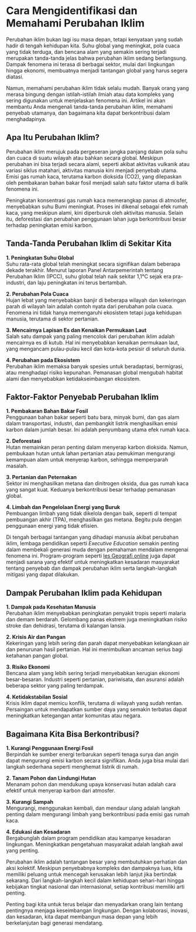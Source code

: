 # Cara Mengidentifikasi dan Memahami Perubahan Iklim

Perubahan iklim bukan lagi isu masa depan, tetapi kenyataan yang sudah hadir di tengah kehidupan kita. Suhu global yang meningkat, pola cuaca yang tidak terduga, dan bencana alam yang semakin sering terjadi merupakan tanda-tanda jelas bahwa perubahan iklim sedang berlangsung. Dampak fenomena ini terasa di berbagai sektor, mulai dari lingkungan hingga ekonomi, membuatnya menjadi tantangan global yang harus segera diatasi.

Namun, memahami perubahan iklim tidak selalu mudah. Banyak orang yang merasa bingung dengan istilah-istilah ilmiah atau data kompleks yang sering digunakan untuk menjelaskan fenomena ini. Artikel ini akan membantu Anda mengenali tanda-tanda perubahan iklim, memahami penyebab utamanya, dan bagaimana kita dapat berkontribusi dalam menghadapinya.

## Apa Itu Perubahan Iklim?

Perubahan iklim merujuk pada pergeseran jangka panjang dalam pola suhu dan cuaca di suatu wilayah atau bahkan secara global. Meskipun perubahan ini bisa terjadi secara alami, seperti akibat aktivitas vulkanik atau variasi siklus matahari, aktivitas manusia kini menjadi penyebab utama. Emisi gas rumah kaca, terutama karbon dioksida (CO2), yang dilepaskan oleh pembakaran bahan bakar fosil menjadi salah satu faktor utama di balik fenomena ini.

Peningkatan konsentrasi gas rumah kaca memerangkap panas di atmosfer, menyebabkan suhu Bumi meningkat. Proses ini dikenal sebagai efek rumah kaca, yang meskipun alami, kini diperburuk oleh aktivitas manusia. Selain itu, deforestasi dan perubahan penggunaan lahan juga berkontribusi besar terhadap peningkatan emisi karbon.

## Tanda-Tanda Perubahan Iklim di Sekitar Kita

**1. Peningkatan Suhu Global**  
Suhu rata-rata global telah meningkat secara signifikan dalam beberapa dekade terakhir. Menurut laporan Panel Antarpemerintah tentang Perubahan Iklim (IPCC), suhu global telah naik sekitar 1,1°C sejak era pra-industri, dan laju peningkatan ini terus bertambah.

**2. Perubahan Pola Cuaca**  
Hujan lebat yang menyebabkan banjir di beberapa wilayah dan kekeringan parah di wilayah lain adalah contoh nyata dari perubahan pola cuaca. Fenomena ini tidak hanya memengaruhi ekosistem tetapi juga kehidupan manusia, terutama di sektor pertanian.

**3. Mencairnya Lapisan Es dan Kenaikan Permukaan Laut**  
Salah satu dampak yang paling mencolok dari perubahan iklim adalah mencairnya es di kutub. Hal ini menyebabkan kenaikan permukaan laut, yang mengancam pulau-pulau kecil dan kota-kota pesisir di seluruh dunia.

**4. Perubahan pada Ekosistem**  
Perubahan iklim memaksa banyak spesies untuk beradaptasi, bermigrasi, atau menghadapi risiko kepunahan. Pemanasan global mengubah habitat alami dan menyebabkan ketidakseimbangan ekosistem.

## Faktor-Faktor Penyebab Perubahan Iklim

**1. Pembakaran Bahan Bakar Fosil**  
Penggunaan bahan bakar seperti batu bara, minyak bumi, dan gas alam dalam transportasi, industri, dan pembangkit listrik menghasilkan emisi karbon dalam jumlah besar. Ini adalah penyumbang utama efek rumah kaca.

**2. Deforestasi**  
Hutan memainkan peran penting dalam menyerap karbon dioksida. Namun, pembukaan hutan untuk lahan pertanian atau pemukiman mengurangi kemampuan alam untuk menyerap karbon, sehingga memperparah masalah.

**3. Pertanian dan Peternakan**  
Sektor ini menghasilkan metana dan dinitrogen oksida, dua gas rumah kaca yang sangat kuat. Keduanya berkontribusi besar terhadap pemanasan global.

**4. Limbah dan Pengelolaan Energi yang Buruk**  
Pembuangan limbah yang tidak dikelola dengan baik, seperti di tempat pembuangan akhir (TPA), menghasilkan gas metana. Begitu pula dengan penggunaan energi yang tidak efisien.

Di tengah berbagai tantangan yang dihadapi manusia akibat perubahan iklim, lembaga pendidikan seperti *Executive Education* semakin penting dalam membekali generasi muda dengan pemahaman mendalam mengenai fenomena ini. Program-program seperti [les Geografi online](https://executive-education.id/les-privat/geografi/online/) juga dapat menjadi sarana yang efektif untuk meningkatkan kesadaran masyarakat tentang penyebab dan dampak perubahan iklim serta langkah-langkah mitigasi yang dapat dilakukan.

## Dampak Perubahan Iklim pada Kehidupan

**1. Dampak pada Kesehatan Manusia**  
Perubahan iklim menyebabkan peningkatan penyakit tropis seperti malaria dan demam berdarah. Gelombang panas ekstrem juga meningkatkan risiko stroke dan dehidrasi, terutama di kalangan lansia.

**2. Krisis Air dan Pangan**  
Kekeringan yang lebih sering dan parah dapat menyebabkan kelangkaan air dan penurunan hasil pertanian. Hal ini menimbulkan ancaman serius bagi ketahanan pangan global.

**3. Risiko Ekonomi**  
Bencana alam yang lebih sering terjadi menyebabkan kerugian ekonomi besar-besaran. Industri seperti pertanian, pariwisata, dan asuransi adalah beberapa sektor yang paling terdampak.

**4. Ketidakstabilan Sosial**  
Krisis iklim dapat memicu konflik, terutama di wilayah yang sudah rentan. Persaingan untuk mendapatkan sumber daya yang semakin terbatas dapat meningkatkan ketegangan antar komunitas atau negara.

## Bagaimana Kita Bisa Berkontribusi?

**1. Kurangi Penggunaan Energi Fosil**  
Berpindah ke sumber energi terbarukan seperti tenaga surya dan angin dapat mengurangi emisi karbon secara signifikan. Anda juga bisa mulai dari langkah sederhana seperti menghemat listrik di rumah.

**2. Tanam Pohon dan Lindungi Hutan**  
Menanam pohon dan mendukung upaya konservasi hutan adalah cara efektif untuk menyerap karbon dari atmosfer.

**3. Kurangi Sampah**  
Mengurangi, menggunakan kembali, dan mendaur ulang adalah langkah penting dalam mengurangi limbah yang berkontribusi pada emisi gas rumah kaca.

**4. Edukasi dan Kesadaran**  
Bergabunglah dalam program pendidikan atau kampanye kesadaran lingkungan. Meningkatkan pengetahuan masyarakat adalah langkah awal yang penting.

Perubahan iklim adalah tantangan besar yang membutuhkan perhatian dan aksi kolektif. Meskipun penyebabnya kompleks dan dampaknya luas, kita memiliki peluang untuk mencegah kerusakan lebih lanjut jika bertindak sekarang. Dari langkah-langkah kecil dalam kehidupan sehari-hari hingga kebijakan tingkat nasional dan internasional, setiap kontribusi memiliki arti penting.

Penting bagi kita untuk terus belajar dan menyadarkan orang lain tentang pentingnya menjaga keseimbangan lingkungan. Dengan kolaborasi, inovasi, dan kesadaran, kita dapat membangun masa depan yang lebih berkelanjutan bagi generasi mendatang.
